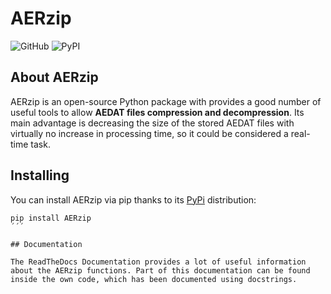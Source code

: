 # AERzip 

![GitHub](https://img.shields.io/github/license/alvaroy96/AERzip?color=yellow&label=License&logo=License&logoColor=black)
![PyPI](https://img.shields.io/pypi/v/AERzip?color=yellow&label=AERzip&logo=AERzip&logoColor=black&style=plastic)

## About AERzip

AERzip is an open-source Python package with provides a good number of useful tools to allow **AEDAT files compression and decompression**. Its main advantage is decreasing the size of the stored AEDAT files with virtually no increase in processing time, so it could be considered a real-time task.

## Installing

You can install AERzip via pip thanks to its [PyPi](https://pypi.org/project/AERzip/) distribution:

```
pip install AERzip
´´´

## Documentation

The ReadTheDocs Documentation provides a lot of useful information about the AERzip functions. Part of this documentation can be found inside the own code, which has been documented using docstrings.

